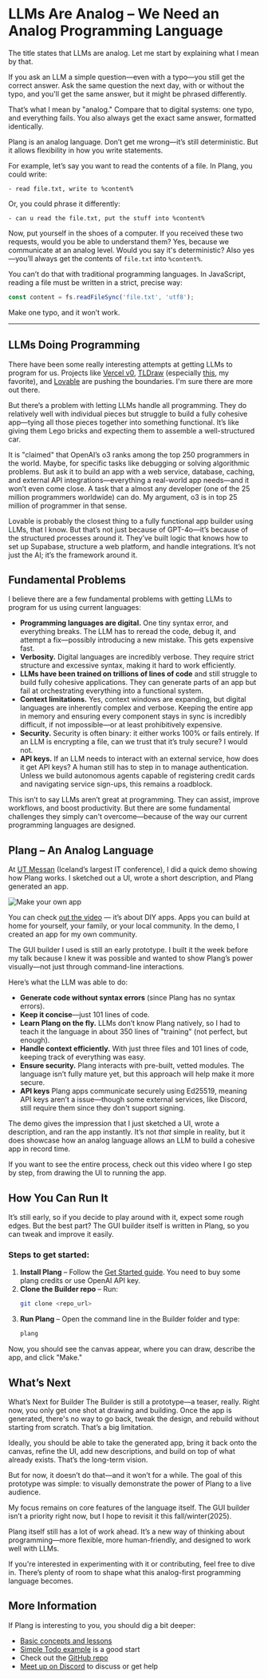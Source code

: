 # LLMs Are Analog – We Need an Analog Programming Language  

The title states that LLMs are analog. Let me start by explaining what I mean by that.  

If you ask an LLM a simple question—even with a typo—you still get the correct answer. Ask the same question the next day, with or without the typo, and you'll get the same answer, but it might be phrased differently.  

That’s what I mean by "analog." Compare that to digital systems: one typo, and everything fails. You also always get the exact same answer, formatted identically.  

Plang is an analog language. Don’t get me wrong—it’s still deterministic. But it allows flexibility in how you write statements.  

For example, let’s say you want to read the contents of a file. In Plang, you could write:  

```plang
- read file.txt, write to %content%
```  

Or, you could phrase it differently:  

```plang
- can u read the file.txt, put the stuff into %content%
```  

Now, put yourself in the shoes of a computer. If you received these two requests, would you be able to understand them? Yes, because we communicate at an analog level. Would you say it's deterministic? Also yes—you’ll always get the contents of `file.txt` into `%content%`.  

You can’t do that with traditional programming languages. In JavaScript, reading a file must be written in a strict, precise way:  

```javascript
const content = fs.readFileSync('file.txt', 'utf8');
```  

Make one typo, and it won’t work.  

---

## LLMs Doing Programming  

There have been some really interesting attempts at getting LLMs to program for us. Projects like [Vercel v0](https://v0.dev/), [TLDraw](https://makereal.tldraw.com/) (especially [this](https://computer.tldraw.com/), my favorite), and [Lovable](https://lovable.dev/) are pushing the boundaries. I'm sure there are more out there.  

But there’s a problem with letting LLMs handle all programming. They do relatively well with individual pieces but struggle to build a fully cohesive app—tying all those pieces together into something functional. It’s like giving them Lego bricks and expecting them to assemble a well-structured car.  

It is "claimed" that OpenAI’s o3 ranks among the top 250 programmers in the world. Maybe, for specific tasks like debugging or solving algorithmic problems. But ask it to build an app with a web service, database, caching, and external API integrations—everything a real-world app needs—and it won’t even come close. A task that a almost any developer (one of the 25 million programmers worldwide) can do. My argument, o3 is in top 25 million of programmer in that sense.

Lovable is probably the closest thing to a fully functional app builder using LLMs, that I know. But that’s not just because of GPT-4o—it’s because of the structured processes around it. They’ve built logic that knows how to set up Supabase, structure a web platform, and handle integrations. It’s not just the AI; it’s the framework around it.  


## Fundamental Problems  

I believe there are a few fundamental problems with getting LLMs to program for us using current languages:  

- **Programming languages are digital.** One tiny syntax error, and everything breaks. The LLM has to reread the code, debug it, and attempt a fix—possibly introducing a new mistake. This gets expensive fast.  
- **Verbosity.** Digital languages are incredibly verbose. They require strict structure and excessive syntax, making it hard to work efficiently.  
- **LLMs have been trained on trillions of lines of code** and still struggle to build fully cohesive applications. They can generate parts of an app but fail at orchestrating everything into a functional system.  
- **Context limitations.** Yes, context windows are expanding, but digital languages are inherently complex and verbose. Keeping the entire app in memory and ensuring every component stays in sync is incredibly difficult, if not impossible—or at least prohibitively expensive.  
- **Security.** Security is often binary: it either works 100% or fails entirely. If an LLM is encrypting a file, can we trust that it’s truly secure? I would not.  
- **API keys.** If an LLM needs to interact with an external service, how does it get API keys? A human still has to step in to manage authentication. Unless we build autonomous agents capable of registering credit cards and navigating service sign-ups, this remains a roadblock.  

This isn’t to say LLMs aren’t great at programming. They can assist, improve workflows, and boost productivity. But there are some fundamental challenges they simply can't overcome—because of the way our current programming languages are designed.  


## Plang – An Analog Language  

At [UT Messan](http://utmessan.is/) (Iceland’s largest IT conference), I did a quick demo showing how Plang works. I sketched out a UI, wrote a short description, and Plang generated an app.  

![Make your own app](https://i.ytimg.com/vi/zYhUsyOp4uw/hqdefault.jpg)

You can check [out the video](https://youtu.be/zYhUsyOp4uw) — it’s about DIY apps. Apps you can build at home for yourself, your family, or your local community. In the demo, I created an app for my own community.  

The GUI builder I used is still an early prototype. I built it the week before my talk because I knew it was possible and wanted to show Plang’s power visually—not just through command-line interactions.  

Here’s what the LLM was able to do:  

- **Generate code without syntax errors** (since Plang has no syntax errors).  
- **Keep it concise**—just 101 lines of code.  
- **Learn Plang on the fly.** LLMs don’t know Plang natively, so I had to teach it the language in about 350 lines of "training" (not perfect, but enough).  
- **Handle context efficiently.** With just three files and 101 lines of code, keeping track of everything was easy.  
- **Ensure security.** Plang interacts with pre-built, vetted modules. The language isn’t fully mature yet, but this approach will help make it more secure.  
- **API keys** Plang apps communicate securely using Ed25519, meaning API keys aren’t a issue—though some external services, like Discord, still require them since they don't support signing.  

The demo gives the impression that I just sketched a UI, wrote a description, and ran the app instantly. It’s not *that* simple in reality, but it does showcase how an analog language allows an LLM to build a cohesive app in record time.  

If you want to see the entire process, check out this video where I go step by step, from drawing the UI to running the app.  

## How You Can Run It  

It’s still early, so if you decide to play around with it, expect some rough edges. But the best part? The GUI builder itself is written in Plang, so you can tweak and improve it easily.  

### Steps to get started:  

1. **Install Plang** – Follow the [Get Started guide](https://github.com/PLangHQ/plang/blob/main/Documentation/GetStarted.md).  You need to buy some plang credits or use OpenAI API key.
2. **Clone the Builder repo** – Run:  
   ```sh
   git clone <repo_url>
   ```  
3. **Run Plang** – Open the command line in the Builder folder and type:  
   ```sh
   plang
   ```  

Now, you should see the canvas appear, where you can draw, describe the app, and click "Make."  

## What’s Next  

What’s Next for Builder
The Builder is still a prototype—a teaser, really. Right now, you only get one shot at drawing and building. Once the app is generated, there's no way to go back, tweak the design, and rebuild without starting from scratch. That’s a big limitation.

Ideally, you should be able to take the generated app, bring it back onto the canvas, refine the UI, add new descriptions, and build on top of what already exists. That’s the long-term vision.

But for now, it doesn’t do that—and it won’t for a while. The goal of this prototype was simple: to visually demonstrate the power of Plang to a live audience.

My focus remains on core features of the language itself. The GUI builder isn’t a priority right now, but I hope to revisit it this fall/winter(2025).

Plang itself still has a lot of work ahead. It’s a new way of thinking about programming—more flexible, more human-friendly, and designed to work well with LLMs.  

If you're interested in experimenting with it or contributing, feel free to dive in. There’s plenty of room to shape what this analog-first programming language becomes.  

## More Information

If Plang is interesting to you, you should dig a bit deeper:

* [Basic concepts and lessons](https://github.com/PLangHQ/plang/blob/main/Documentation/blogs/Lesson%202.md)
* [Simple Todo example](https://github.com/PLangHQ/plang/blob/main/Documentation/Todo_webservice.md) is a good start
* Check out the [GitHub repo](https://github.com/PLangHQ/)
* [Meet up on Discord](https://discord.gg/A8kYUymsDD) to discuss or get help
